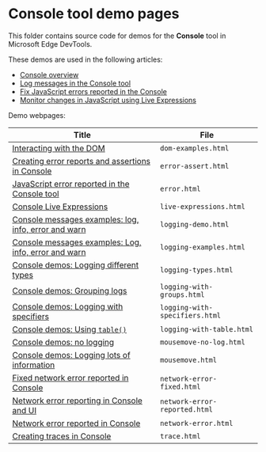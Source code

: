 # Console tool demo pages

This folder contains source code for demos for the **Console** tool in Microsoft Edge DevTools.

These demos are used in the following articles:

* [Console overview](https://learn.microsoft.com/microsoft-edge/devtools/console/)
* [Log messages in the Console tool](https://learn.microsoft.com/microsoft-edge/devtools/console/console-log)
* [Fix JavaScript errors reported in the Console](https://learn.microsoft.com/microsoft-edge/devtools/console/console-debug-javascript)
* [Monitor changes in JavaScript using Live Expressions](https://learn.microsoft.com/microsoft-edge/devtools/console/live-expressions)

Demo webpages:

| Title | File |
|---|---|
| [Interacting with the DOM](https://microsoftedge.github.io/Demos/devtools-console/dom-examples.html) | `dom-examples.html` |
| [Creating error reports and assertions in Console](https://microsoftedge.github.io/Demos/devtools-console/error-assert.html) | `error-assert.html` |
| [JavaScript error reported in the Console tool](https://microsoftedge.github.io/Demos/devtools-console/error.html) | `error.html` |
| [Console Live Expressions](https://microsoftedge.github.io/Demos/devtools-console/live-expressions.html) | `live-expressions.html` |
| [Console messages examples: log, info, error and warn](https://microsoftedge.github.io/Demos/devtools-console/logging-demo.html) | `logging-demo.html` |
| [Console messages examples: Log, info, error and warn](https://microsoftedge.github.io/Demos/devtools-console/logging-examples.html) | `logging-examples.html` |
| [Console demos: Logging different types](https://microsoftedge.github.io/Demos/devtools-console/logging-types.html) | `logging-types.html` |
| [Console demos: Grouping logs](https://microsoftedge.github.io/Demos/devtools-console/logging-with-groups.html) | `logging-with-groups.html` |
| [Console demos: Logging with specifiers](https://microsoftedge.github.io/Demos/devtools-console/logging-with-specifiers.html) | `logging-with-specifiers.html` |
| [Console demos: Using `table()`](https://microsoftedge.github.io/Demos/devtools-console/logging-with-table.html) | `logging-with-table.html` |
| [Console demos: no logging](https://microsoftedge.github.io/Demos/devtools-console/mousemove-no-log.html) | `mousemove-no-log.html` |
| [Console demos: Logging lots of information](https://microsoftedge.github.io/Demos/devtools-console/mousemove.html) | `mousemove.html` |
| [Fixed network error reported in Console](https://microsoftedge.github.io/Demos/devtools-console/network-error-fixed.html) | `network-error-fixed.html` |
| [Network error reporting in Console and UI](https://microsoftedge.github.io/Demos/devtools-console/network-error-reported.html) | `network-error-reported.html` |
| [Network error reported in Console](https://microsoftedge.github.io/Demos/devtools-console/network-error.html) | `network-error.html` |
| [Creating traces in Console](https://microsoftedge.github.io/Demos/devtools-console/trace.html) | `trace.html` |
